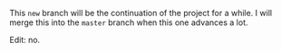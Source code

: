 This `new` branch will be the continuation of the project for a while. I will merge this into the `master` branch when this one advances a lot.

Edit: no.
